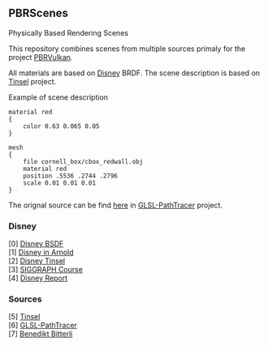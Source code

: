 ## PBRScenes

Physically Based Rendering Scenes

This repository combines scenes from multiple sources primaly for the project [PBRVulkan](https://github.com/Zielon/PBRVulkan).

All materials are based on [Disney](https://media.disneyanimation.com/uploads/production/publication_asset/48/asset/s2012_pbs_disney_brdf_notes_v3.pdf) BRDF. The scene description is based on [Tinsel](https://github.com/mmacklin/tinsel) project.


Example of scene description
```
material red
{
	color 0.63 0.065 0.05
}

mesh
{
	file cornell_box/cbox_redwall.obj
	material red
	position .5536 .2744 .2796
	scale 0.01 0.01 0.01
}
```

The orignal source can be find [here](https://drive.google.com/file/d/1UFMMoVb5uB7WIvCeHOfQ2dCQSxNMXluB/view) in [GLSL-PathTracer](https://github.com/knightcrawler25/GLSL-PathTracer) project.

### Disney

[0] [Disney BSDF](https://blog.selfshadow.com/publications/s2015-shading-course/burley/s2015_pbs_disney_bsdf_notes.pdf) \
[1] [Disney in Arnold](http://shihchinw.github.io/2015/07/implementing-disney-principled-brdf-in-arnold.html) \
[2] [Disney Tinsel](https://github.com/mmacklin/tinsel/blob/master/src/disney.h) \
[3] [SIGGRAPH Course](https://blog.selfshadow.com/publications/s2012-shading-course/#course_content) \
[4] [Disney Report](http://simon-kallweit.me/rendercompo2015/report/)

### Sources

[5] [Tinsel](https://github.com/mmacklin/tinsel) \
[6] [GLSL-PathTracer](https://github.com/knightcrawler25/GLSL-PathTracer) \
[7] [Benedikt Bitterli](https://benedikt-bitterli.me/resources/)
